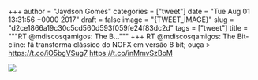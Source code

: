 
+++
author = "Jaydson Gomes"
categories = ["tweet"]
date = "Tue Aug 01 13:31:56 +0000 2017"
draft = false
image = "{TWEET_IMAGE}"
slug = "d2ce1866a19c30c5cd560d593f059fe24f83dc2d"
tags = ["tweet"]
title = """RT @mdiscosqamigos: The B..."""
+++
RT @mdiscosqamigos: The Bit-cline: fã transforma clássico do NOFX em versão 8 bit; ouça &gt; https://t.co/iO5bgVSug7 https://t.co/inMmvSzBoM

![](/images/tweet-media/892377358937837569-DGJcKLmWAAAGuCw.jpg)